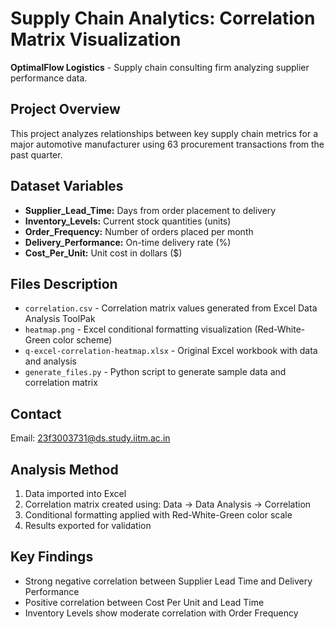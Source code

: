 # Supply Chain Analytics: Correlation Matrix Visualization

**OptimalFlow Logistics** - Supply chain consulting firm analyzing supplier performance data.

## Project Overview
This project analyzes relationships between key supply chain metrics for a major automotive manufacturer using 63 procurement transactions from the past quarter.

## Dataset Variables
- **Supplier_Lead_Time:** Days from order placement to delivery
- **Inventory_Levels:** Current stock quantities (units)
- **Order_Frequency:** Number of orders placed per month
- **Delivery_Performance:** On-time delivery rate (%)
- **Cost_Per_Unit:** Unit cost in dollars ($)

## Files Description
- `correlation.csv` - Correlation matrix values generated from Excel Data Analysis ToolPak
- `heatmap.png` - Excel conditional formatting visualization (Red-White-Green color scheme)
- `q-excel-correlation-heatmap.xlsx` - Original Excel workbook with data and analysis
- `generate_files.py` - Python script to generate sample data and correlation matrix

## Contact
Email: 23f3003731@ds.study.iitm.ac.in

## Analysis Method
1. Data imported into Excel
2. Correlation matrix created using: Data → Data Analysis → Correlation
3. Conditional formatting applied with Red-White-Green color scale
4. Results exported for validation

## Key Findings
- Strong negative correlation between Supplier Lead Time and Delivery Performance
- Positive correlation between Cost Per Unit and Lead Time
- Inventory Levels show moderate correlation with Order Frequency
